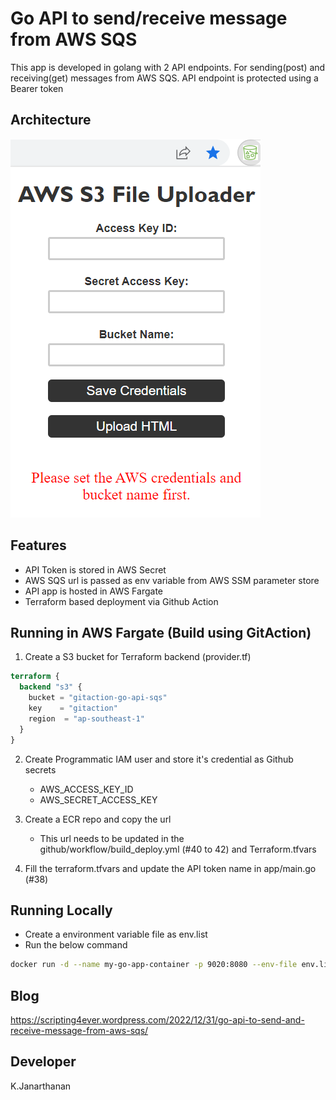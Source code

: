 # Go API to send/receive message from AWS SQS
This app is developed in golang with 2 API endpoints. For sending(post) and receiving(get) messages from AWS SQS. API endpoint is protected using a Bearer token

## Architecture
![alt text](https://github.com/kujalk/HTML_S3_Uploader/blob/main/blog-diagram/error_without_cred.png)

## Features
* API Token is stored in AWS Secret
* AWS SQS url is passed as env variable from AWS SSM parameter store
* API app is hosted in AWS Fargate
* Terraform based deployment via Github Action

## Running in AWS Fargate (Build using GitAction)
1. Create a S3 bucket for Terraform backend (provider.tf)
```terraform
terraform {
  backend "s3" {
    bucket = "gitaction-go-api-sqs"
    key    = "gitaction"
    region  = "ap-southeast-1"
  }
}
```

2. Create Programmatic IAM user and store it's credential as Github secrets
    * AWS_ACCESS_KEY_ID
    * AWS_SECRET_ACCESS_KEY

3. Create a ECR repo and copy the url
    * This url needs to be updated in the github/workflow/build_deploy.yml (#40 to 42) and Terraform.tfvars

4. Fill the terraform.tfvars and update the API token name in app/main.go (#38)

## Running Locally 
* Create a environment variable file as env.list
* Run the below command
``` bash
docker run -d --name my-go-app-container -p 9020:8080 --env-file env.list my-go-app
```

## Blog 
https://scripting4ever.wordpress.com/2022/12/31/go-api-to-send-and-receive-message-from-aws-sqs/

## Developer
K.Janarthanan
